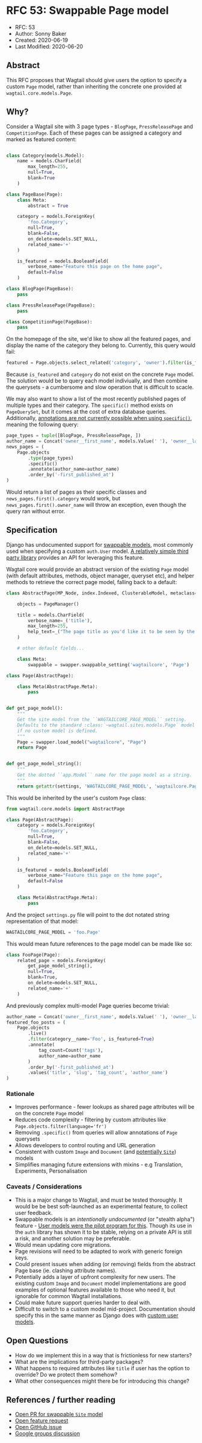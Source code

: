 # RFC 53: Swappable Page model

* RFC: 53
* Author: Sonny Baker
* Created: 2020-06-19
* Last Modified: 2020-06-20

## Abstract

This RFC proposes that Wagtail should give users the option to specify a custom `Page` model,
rather than inheriting the concrete one provided at `wagtail.core.models.Page`.

## Why?

Consider a Wagtail site with 3 page types - `BlogPage`, `PressReleasePage` and `CompetitionPage`.
Each of these pages can be assigned a category and marked as featured content:

```python

class Category(models.Model):
    name = models.CharField(
        max_length=255,
        null=True,
        blank=True
    )

class PageBase(Page):
    class Meta:
        abstract = True

    category = models.ForeignKey(
        'foo.Category',
        null=True,
        blank=False,
        on_delete=models.SET_NULL,
        related_name='+'
    )

    is_featured = models.BooleanField(
        verbose_name="Feature this page on the home page",
        default=False
    )

class BlogPage(PageBase):
    pass

class PressReleasePage(PageBase):
    pass

class CompetitionPage(PageBase):
    pass

```

On the homepage of the site, we'd like to show all the featured pages, and display the name
of the category they belong to. Currently, this query would fail:

```python
featured = Page.objects.select_related('category', 'owner').filter(is_featured=True)
```

Because `is_featured` and `category` do not exist on the concrete `Page` model. The solution would
be to query each model indiviually, and then combine the querysets - a cumbersome and slow operation
that is difficult to scacle.

We may also want to show a list of the most recently published pages of multiple types and their category.
The `specific()` method exists on `PageQuerySet`, but it comes at the cost of extra database queries.
Additionally, [annotations are not currently possible when using `specific()`](https://github.com/wagtail/wagtail/issues/2340#issuecomment-496987132),
meaning the following query:

```python
page_types = tuple([BlogPage, PressReleasePage, ])
author_name = Concat('owner__first_name', models.Value(' '), 'owner__last_name')
news_pages = (
    Page.objects
        .type(page_types)
        .specific()
        .annotate(author_name=author_name)
        .order_by('-first_published_at')
)
```

Would return a list of pages as their specific classes and `news_pages.first().category` would work,
but `news_pages.first().owner_name` will throw an exception, even though the query ran without error.

## Specification

Django has undocumented support for [swappable models](https://code.djangoproject.com/ticket/19103),
most commonly used when specifying a custom `auth.User` model.
[A relatively simple third party library](https://github.com/wq/django-swappable-models) provides an
API for leveraging this feature.

Wagtail core would provide an abstract version of the existing `Page` model
(with default attributes, methods, object manager, queryset etc), and helper methods to retrieve the
correct page model, falling back to a default:

```python
class AbstractPage(MP_Node, index.Indexed, ClusterableModel, metaclass=PageBase):

    objects = PageManager()

    title = models.CharField(
        verbose_name=_('title'),
        max_length=255,
        help_text=_("The page title as you'd like it to be seen by the public")
    )

    # other default fields...

    class Meta:
        swappable = swapper.swappable_setting('wagtailcore', 'Page')

class Page(AbstractPage):

    class Meta(AbstractPage.Meta):
        pass


def get_page_model():
    """
    Get the site model from the ``WAGTAILCORE_PAGE_MODEL`` setting.
    Defaults to the standard :class:`~wagtail.sites.models.Page` model
    if no custom model is defined.
    """
    Page = swapper.load_model("wagtailcore", "Page")
    return Page


def get_page_model_string():
    """
    Get the dotted ``app.Model`` name for the page model as a string.
    """
    return getattr(settings, 'WAGTAILCORE_PAGE_MODEL', 'wagtailcore.Page')

```

This would be inherited by the user's custom `Page` class:

```python
from wagtail.core.models import AbstractPage

class Page(AbstractPage):
    category = models.ForeignKey(
        'foo.Category',
        null=True,
        blank=False,
        on_delete=models.SET_NULL,
        related_name='+'
    )

    is_featured = models.BooleanField(
        verbose_name="Feature this page on the home page",
        default=False
    )

    class Meta(AbstractPage.Meta):
        pass
```

And the project `settings.py` file will point to the dot notated string representation of that model:

```python
WAGTAILCORE_PAGE_MODEL = 'foo.Page'
```

This would mean future references to the page model can be made like so:

```python
class FooPage(Page):
    related_page = models.ForeignKey(
        get_page_model_string(),
        null=True,
        blank=True,
        on_delete=models.SET_NULL,
        related_name='+'
    )
```

And previously complex multi-model Page queries become trivial:

```python
author_name = Concat('owner__first_name', models.Value(' '), 'owner__last_name')
featured_foo_posts = (
    Page.objects
        .live()
        .filter(category__name='Foo', is_featured=True)
        .annotate(
            tag_count=Count('tags'),
            author_name=author_name
        )
        .order_by('-first_published_at')
        .values('title', 'slug', 'tag_count', 'author_name')
)
```


### Rationale
* Improves performance - fewer lookups as shared page attributes will be on the concrete `Page` model
* Reduces code complexity - filtering by custom attributes like `Page.objects.filter(language='fr')`
* Removing `.specific()` from queries will allow annotations of `Page` querysets
* Allows developers to control routing and URL generation
* Consistent with custom `Image` and `Document` (and [potentially `Site`](https://github.com/wagtail/wagtail/pull/5457)) models
* Simplifies managing future extensions with mixins - e.g Translation, Experiments, Personalisation

### Caveats / Considerations
* This is a major change to Wagtail, and must be tested thoroughly. It would be be best soft-launched
as an experimental feature, to collect user feedback.
* Swappable models is an _intentionally undocumented_ (or "stealth alpha") feature -
[User models were the pilot program for this](https://code.djangoproject.com/ticket/19103). Though its
use in the `auth` library has shown it to be stable, relying on a private API is still a risk, and another solution may be preferable.
* Would mean updating core migrations.
* Page revisions will need to be adapted to work with generic foreign keys.
* Could present issues when adding (or removing) fields from the abstract Page base (ie. clashing attribute names).
* Potentially adds a layer of upfront complexity for new users. The existing custom `Image` and
`Document` model implementations are good examples of optional features available to those who need it,
but ignorable for common Wagtail installations.
* Could make future support queries harder to deal with.
* Difficult to switch to a custom model mid-project. Documentation should specify this in the same
manner as Django does with [custom user models](https://docs.djangoproject.com/en/3.0/topics/auth/customizing/#changing-to-a-custom-user-model-mid-project).

## Open Questions
* How do we implement this in a way that is frictionless for new starters?
* What are the implications for third-party packages?
* What happens to required attributes like `title` if user has the option to override? Do we protect them somehow?
* What other consequences might there be for introducing this change?

## References / further reading
* [Open PR for swappable `Site` model](https://github.com/wagtail/wagtail/pull/5457/)
* [Open feature request](https://github.com/wagtail/wagtail/issues/3282)
* [Open GitHub issue](https://github.com/wagtail/wagtail/issues/836)
* [Google groups discussion](https://groups.google.com/forum/#!msg/wagtail/4459qj1tNiU/D91COykMSmcJ)

